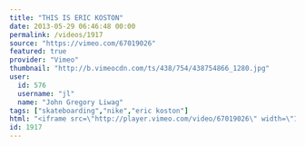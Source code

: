 ```yaml
---
title: "THIS IS ERIC KOSTON"
date: 2013-05-29 06:46:48 00:00
permalink: /videos/1917
source: "https://vimeo.com/67019026"
featured: true
provider: "Vimeo"
thumbnail: "http://b.vimeocdn.com/ts/438/754/438754866_1280.jpg"
user:
  id: 576
  username: "jl"
  name: "John Gregory Liwag"
tags: ["skateboarding","nike","eric koston"]
html: "<iframe src=\"http://player.vimeo.com/video/67019026\" width=\"1280\" height=\"720\" frameborder=\"0\" webkitAllowFullScreen mozallowfullscreen allowFullScreen></iframe>"
id: 1917
---
```


